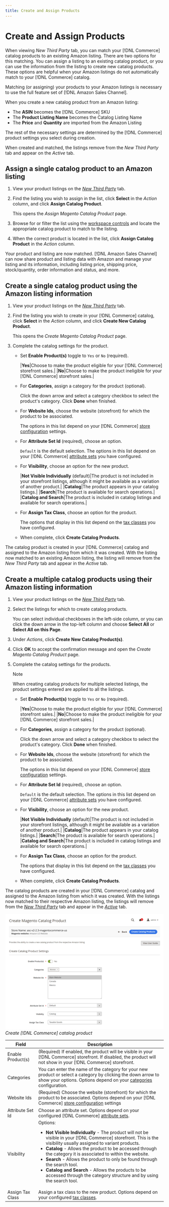 ```yaml
---
title: Create and Assign Products
---
```


# Create and Assign Products

When viewing _New Third Party_ tab, you can match your [!DNL Commerce] catalog products to an existing Amazon listing. There are two options for this matching. You can assign a listing to an existing catalog product, or you can use the information from the listing to create new catalog products. These options are helpful when your Amazon listings do not automatically match to your [!DNL Commerce] catalog.

Matching (or assigning) your products to your Amazon listings is necessary to use the full feature set of [!DNL Amazon Sales Channel].

When you create a new catalog product from an Amazon listing:

- The **ASIN** becomes the [!DNL Commerce] SKU
- The **Product Listing Name** becomes the Catalog Listing Name
- The **Price** and **Quantity** are imported from the Amazon Listing

The rest of the necessary settings are determined by the [!DNL Commerce] product settings you select during creation.

When created and matched, the listings remove from the _New Third Party_ tab and appear on the _Active_ tab.

## Assign a single catalog product to an Amazon listing

1. View your product listings on the [_New Third Party_](./new-third-party-listings.md) tab.

1. Find the listing you wish to assign in the list, click **Select** in the _Action_ column, and click **Assign Catalog Product**.

   This opens the _Assign Magento Catalog Product_ page.

1. Browse for or filter the list using the [workspace controls](./workspace-controls.md) and locate the appropriate catalog product to match to the listing.

1. When the correct product is located in the list, click **Assign Catalog Product** in the _Action_ column.

Your product and listing are now matched. [!DNL Amazon Sales Channel] can now share product and listing data with Amazon and manage your listing and its information, including listing price, shipping price, stock/quantity, order information and status, and more.

## Create a single catalog product using the Amazon listing information

1. View your product listings on the [_New Third Party_](./new-third-party-listings.md) tab.

1. Find the listing you wish to create in your [!DNL Commerce] catalog, click **Select** in the _Action_ column, and click **Create New Catalog Product**.

   This opens the _Create Magento Catalog Product_ page.

1. Complete the catalog settings for the product.

   - Set **Enable Product(s)** toggle to `Yes` or `No` (required).

      |**Yes**|Choose to make the product eligible for your [!DNL Commerce] storefront sales.|
      |**No**|Choose to make the product ineligible for your [!DNL Commerce] storefront sales.|

   - For **Categories**, assign a category for the product (optional).

      Click the down arrow and select a category checkbox to select the product's category. Click **Done** when finished.

   - For **Website Ids**, choose the website (storefront) for which the product to be associated.

      The options in this list depend on your [!DNL Commerce] [store configuration](https://docs.magento.com/user-guide/stores/websites-stores-views.html) settings.

   - For **Attribute Set Id** (required), choose an option.

      `Default` is the default selection. The options in this list depend on your [!DNL Commerce] [attribute sets](https://docs.magento.com/user-guide/stores/attribute-sets.html) you have configured.

   - For **Visibility**, choose an option for the new product.

      |**Not Visible Individually** (default)|The product is not included in your storefront listings, although it might be available as a variation of another product.|
      |**Catalog**|The product appears in your catalog listings.|
      |**Search**|The product is available for search operations.|
      |**Catalog and Search**|The product is included in catalog listings and available for search operations.|

   - For **Assign Tax Class**, choose an option for the product.

      The options that display in this list depend on the [tax classes](https://docs.magento.com/user-guide/tax/tax-class.html) you have configured.

   - When complete, click **Create Catalog Products**.

The catalog product is created in your [!DNL Commerce] catalog and assigned to the Amazon listing from which it was created. With the listing now matched to an existing Amazon listing, the listing will remove from the _New Third Party_ tab and appear in the _Active_ tab.

## Create a multiple catalog products using their Amazon listing information

1. View your product listings on the [_New Third Party_](./new-third-party-listings.md) tab.

1. Select the listings for which to create catalog products.

   You can select individual checkboxes in the left-side column, or you can click the down arrow in the top-left column and choose **Select All** or **Select All on this Page**.

1. Under _Actions_, click **Create New Catalog Product(s)**.

1. Click **OK** to accept the confirmation message and open the _Create Magento Catalog Product_ page.

1. Complete the catalog settings for the products.

   >[!NOTE]
   >When creating catalog products for multiple selected listings, the product settings entered are applied to all the listings.

   - Set **Enable Product(s)** toggle to `Yes` or `No` (required).

      |**Yes**|Choose to make the product eligible for your [!DNL Commerce] storefront sales.|
      |**No**|Choose to make the product ineligible for your [!DNL Commerce] storefront sales.|

   - For **Categories**, assign a category for the product (optional).

      Click the down arrow and select a category checkbox to select the product's category. Click **Done** when finished.

   - For **Website Ids**, choose the website (storefront) for which the product to be associated.

      The options in this list depend on your [!DNL Commerce] [store configuration](https://docs.magento.com/user-guide/stores/websites-stores-views.html) settings.

   - For **Attribute Set Id** (required), choose an option.

      `Default` is the default selection. The options in this list depend on your [!DNL Commerce] [attribute sets](https://docs.magento.com/user-guide/stores/attribute-sets.html) you have configured.

   - For **Visibility**, choose an option for the new product.

      |**Not Visible Individually** (default)|The product is not included in your storefront listings, although it might be available as a variation of another product.|
      |**Catalog**|The product appears in your catalog listings.|
      |**Search**|The product is available for search operations.|
      |**Catalog and Search**|The product is included in catalog listings and available for search operations.|

   - For **Assign Tax Class**, choose an option for the product.

      The options that display in this list depend on the [tax classes](https://docs.magento.com/user-guide/tax/tax-class.html) you have configured.

   - When complete, click **Create Catalog Products**.

The catalog products are created in your [!DNL Commerce] catalog and assigned to the Amazon listing from which it was created. With the listings now matched to their respective Amazon listing, the listings will remove from the [_New Third Party_](./new-third-party-listings.md) tab and appear in the [_Active_](./active-listings.md) tab.

![](assets/amazon-magento-catalog-product.png)
_Create [!DNL Commerce] catalog product_

|Field|Description|
|--- |--- |
|Enable Product(s)|(Required) If enabled, the product will be visible in your [!DNL Commerce] storefront. If disabled, the product will not show in your [!DNL Commerce] storefront.|
|Categories|You can enter the name of the category for your new product or select a category by clicking the down arrow to show your options. Options depend on your [categories](https://docs.magento.com/user-guide/catalog/category-create.html) configuration.|
|Website Ids|(Required) Choose the website (storefront) for which the product to be associated. Options depend on your [!DNL Commerce] [store configuration](https://docs.magento.com/user-guide/stores/websites-stores-views.html) settings|
|Attribute Set Id|Choose an attribute set. Options depend on your configured [!DNL Commerce] [attribute sets](https://docs.magento.com/user-guide/stores/attribute-sets.html).|
|Visibility|Options:<ul><li>**Not Visible Individually** - The product will not be visible in your [!DNL Commerce] storefront. This is the visibility usually assigned to variant products.</li><li>**Catalog** - Allows the product to be accessed through the category it is associated to within the website.</li><li>**Search** - Allows the product to only be found through the search tool.</li><li>**Catalog and Search** - Allows the products to be accessed through the category structure and by using the search tool.</li></ul> |
|Assign Tax Class|Assign a tax class to the new product. Options depend on your configured [tax classes](https://docs.magento.com/user-guide/tax/tax-class.html).|
